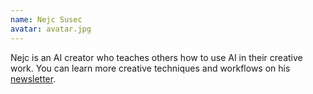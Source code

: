 ```yaml
---
name: Nejc Susec
avatar: avatar.jpg
---
```


Nejc is an AI creator who teaches others how to use AI in their creative work. You can learn more creative techniques and workflows on his [newsletter](https://nejcsusec.beehiiv.com).
